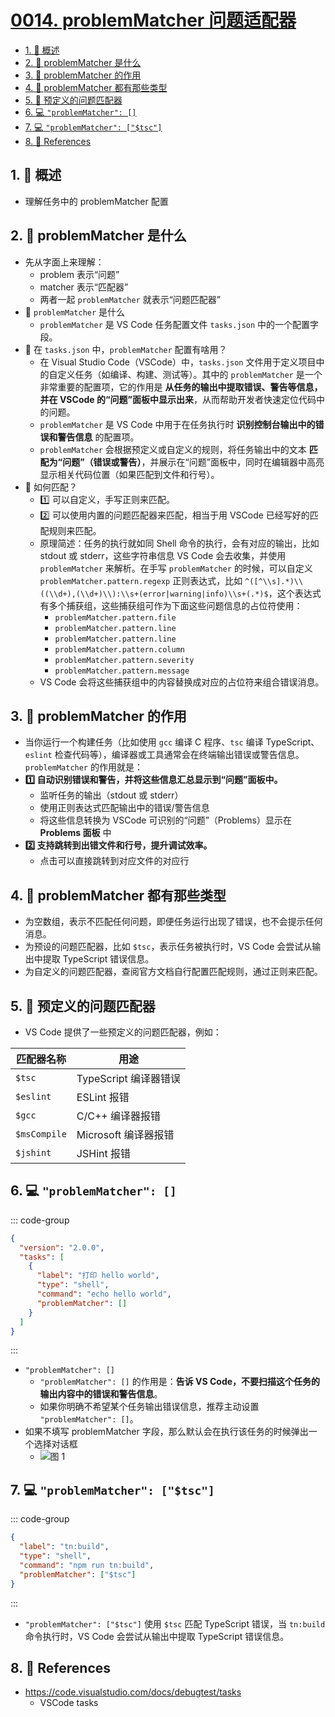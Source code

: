 # [0014. problemMatcher 问题适配器](https://github.com/Tdahuyou/TNotes.vscode/tree/main/notes/0014.%20problemMatcher%20%E9%97%AE%E9%A2%98%E9%80%82%E9%85%8D%E5%99%A8)

<!-- region:toc -->

- [1. 📝 概述](#1--概述)
- [2. 📒 problemMatcher 是什么](#2--problemmatcher-是什么)
- [3. 📒 problemMatcher 的作用](#3--problemmatcher-的作用)
- [4. 📒 problemMatcher 都有那些类型](#4--problemmatcher-都有那些类型)
- [5. 📒 预定义的问题匹配器](#5--预定义的问题匹配器)
- [6. 💻 `"problemMatcher": []`](#6--problemmatcher-)
- [7. 💻 `"problemMatcher": ["$tsc"]`](#7--problemmatcher-tsc)
- [8. 🔗 References](#8--references)

<!-- endregion:toc -->

## 1. 📝 概述

- 理解任务中的 problemMatcher 配置

## 2. 📒 problemMatcher 是什么

- 先从字面上来理解：
  - problem 表示“问题”
  - matcher 表示“匹配器”
  - 两者一起 `problemMatcher` 就表示“问题匹配器”
- 🤔 `problemMatcher` 是什么
  - `problemMatcher` 是 VS Code 任务配置文件 `tasks.json` 中的一个配置字段。
- 🤔 在 `tasks.json` 中，`problemMatcher` 配置有啥用？
  - 在 Visual Studio Code（VSCode）中，`tasks.json` 文件用于定义项目中的自定义任务（如编译、构建、测试等）。其中的 `problemMatcher` 是一个非常重要的配置项，它的作用是 **从任务的输出中提取错误、警告等信息，并在 VSCode 的“问题”面板中显示出来**，从而帮助开发者快速定位代码中的问题。
  - `problemMatcher` 是 VS Code 中用于在任务执行时 **识别控制台输出中的错误和警告信息** 的配置项。
  - `problemMatcher` 会根据预定义或自定义的规则，将任务输出中的文本 **匹配为“问题”（错误或警告）**，并展示在“问题”面板中，同时在编辑器中高亮显示相关代码位置（如果匹配到文件和行号）。
- 🤔 如何匹配？
  - 1️⃣ 可以自定义，手写正则来匹配。
  - 2️⃣ 可以使用内置的问题匹配器来匹配，相当于用 VSCode 已经写好的匹配规则来匹配。
  - 原理简述：任务的执行就如同 Shell 命令的执行，会有对应的输出，比如 stdout 或 stderr，这些字符串信息 VS Code 会去收集，并使用 `problemMatcher` 来解析。在手写 `problemMatcher` 的时候，可以自定义 `problemMatcher.pattern.regexp` 正则表达式，比如 `^([^\\s].*)\\((\\d+),(\\d+)\\):\\s+(error|warning|info)\\s+(.*)$`，这个表达式有多个捕获组，这些捕获组可作为下面这些问题信息的占位符使用：
    - `problemMatcher.pattern.file`
    - `problemMatcher.pattern.line`
    - `problemMatcher.pattern.line`
    - `problemMatcher.pattern.column`
    - `problemMatcher.pattern.severity`
    - `problemMatcher.pattern.message`
  - VS Code 会将这些捕获组中的内容替换成对应的占位符来组合错误消息。

## 3. 📒 problemMatcher 的作用

- 当你运行一个构建任务（比如使用 `gcc` 编译 C 程序、`tsc` 编译 TypeScript、`eslint` 检查代码等），编译器或工具通常会在终端输出错误或警告信息。`problemMatcher` 的作用就是：
- **1️⃣ 自动识别错误和警告，并将这些信息汇总显示到“问题”面板中。**
  - 监听任务的输出（stdout 或 stderr）
  - 使用正则表达式匹配输出中的错误/警告信息
  - 将这些信息转换为 VSCode 可识别的“问题”（Problems）显示在 **Problems 面板** 中
- **2️⃣ 支持跳转到出错文件和行号，提升调试效率。**
  - 点击可以直接跳转到对应文件的对应行

## 4. 📒 problemMatcher 都有那些类型

- 为空数组，表示不匹配任何问题，即便任务运行出现了错误，也不会提示任何消息。
- 为预设的问题匹配器，比如 `$tsc`，表示任务被执行时，VS Code 会尝试从输出中提取 TypeScript 错误信息。
- 为自定义的问题匹配器，查阅官方文档自行配置匹配规则，通过正则来匹配。

## 5. 📒 预定义的问题匹配器

- VS Code 提供了一些预定义的问题匹配器，例如：

| 匹配器名称   | 用途                  |
| ------------ | --------------------- |
| `$tsc`       | TypeScript 编译器错误 |
| `$eslint`    | ESLint 报错           |
| `$gcc`       | C/C++ 编译器报错      |
| `$msCompile` | Microsoft 编译器报错  |
| `$jshint`    | JSHint 报错           |

## 6. 💻 `"problemMatcher": []`

::: code-group

```json [./vscode/tasks.json]
{
  "version": "2.0.0",
  "tasks": [
    {
      "label": "打印 hello world",
      "type": "shell",
      "command": "echo hello world",
      "problemMatcher": []
    }
  ]
}
```

:::

- `"problemMatcher": []`
  - `"problemMatcher": []` 的作用是：**告诉 VS Code，不要扫描这个任务的输出内容中的错误和警告信息**。
  - 如果你明确不希望某个任务输出错误信息，推荐主动设置 `"problemMatcher": []`。
- 如果不填写 problemMatcher 字段，那么默认会在执行该任务的时候弹出一个选择对话框
  - ![图 1](https://cdn.jsdelivr.net/gh/Tdahuyou/imgs@main/2025-07-24-08-05-35.png)

## 7. 💻 `"problemMatcher": ["$tsc"]`

::: code-group

```json [./vscode/tasks.json]
{
  "label": "tn:build",
  "type": "shell",
  "command": "npm run tn:build",
  "problemMatcher": ["$tsc"]
}
```

:::

- `"problemMatcher": ["$tsc"]` 使用 `$tsc` 匹配 TypeScript 错误，当 `tn:build` 命令执行时，VS Code 会尝试从输出中提取 TypeScript 错误信息。

## 8. 🔗 References

- https://code.visualstudio.com/docs/debugtest/tasks
  - VSCode tasks
